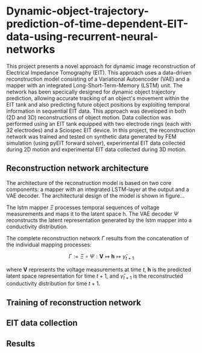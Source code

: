 # Dynamic-object-trajectory-prediction-of-time-dependent-EIT-data-using-recurrent-neural-networks

This project presents a novel approach for dynamic image reconstruction of Electrical Impedance Tomography (EIT). This approach uses a data-driven reconstruction model consisting of a Variational Autoencoder (VAE) and a mapper with an integrated Long-Short-Term-Memory (LSTM) unit. The network has been specically designed for dynamic object trajectory prediction, allowing accurate tracking of an object's movement within the EIT tank and also predicting future object positions by exploiting temporal information in sequential EIT data. This approach was developed in both (2D and 3D) reconstructions of object motion. Data collection was performed using an EIT tank equipped with two electrode rings (each with 32 electrodes) and a Sciospec EIT device. In this project, the reconstruction network was trained and tested on synthetic data generated by FEM simulation (using pyEIT forward solver), experimental EIT data collected during 2D motion and experimental EIT data collected during 3D motion.

## Reconstruction network architecture

The architecture of the reconstruction model is based on two core components: a mapper with an integrated LSTM-layer at the output and a VAE decoder. The architectural design of the model is shown in figure...

The lstm mapper $\Xi$ processes temporal sequences of voltage measurements and maps it to the latent space h.
The VAE decoder $\Psi$ reconstructs the latent representation generated by the lstm mapper into a conductivity distribution.

The complete reconstruction network $\Gamma$ results from the concatenation of the individual mapping processes:

$$
\Gamma := \Xi \circ \Psi : \mathbf{V} \mapsto \mathbf{h} \mapsto \hat{\gamma}_{t+1}
$$

where $\mathbf{V}$ represents the voltage measurements at time $t$, $\mathbf{h}$ is the predicted latent space representation for time $t+1$, and $\hat{\gamma}_{t+1}$ is the reconstructed conductivity distribution for time $t+1$.



## Training of reconstruction network

## EIT data collection

## Results 

